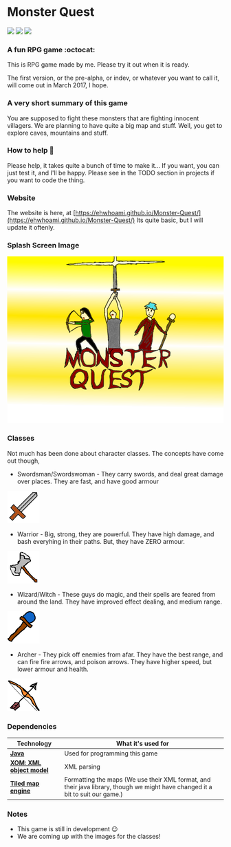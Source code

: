 Monster Quest 
===============
![](https://img.shields.io/badge/developement-in%20progress-green.svg)
![](https://img.shields.io/badge/version-INDEV-yellow.svg) 
![](https://img.shields.io/badge/dependencies-up%20to%20date-yellow.svg) 
### A fun RPG game :octocat:

This is RPG game made by me. Please try it out when it is ready.

The first version, or the pre-alpha, or indev, or whatever you want to call it, will come out in March 2017, I hope.

### A very short summary of this game

You are supposed to fight these monsters that are fighting innocent villagers. We are planning to have quite a big map and stuff. Well, you get to explore caves, mountains and stuff.

### How to help :wrench:
Please help, it takes quite a bunch of time to make it... If you want, you can just test it, and I'll be happy. Please see in the TODO section in projects if you want to code the thing.

### Website
The website is here, at [https://ehwhoami.github.io/Monster-Quest/](https://ehwhoami.github.io/Monster-Quest/) Its quite basic, but I will update it oftenly.

### Splash Screen Image
![Splash screen Image](https://raw.githubusercontent.com/EhWhoAmI/Monster-Quest/master/resources/images/start/SplashScreen.png)

### Classes

Not much has been done about character classes. The concepts have come out though,
 
 - Swordsman/Swordswoman - They carry swords, and deal great damage over places. They are fast, and have good armour 
 
 ![Sword Image](https://raw.githubusercontent.com/EhWhoAmI/Monster-Quest/master/resources/images/tutorial/SwordImage.png)
 - Warrior - Big, strong, they are powerful. They have high damage, and bash everyhing in their paths. But, they have ZERO armour. 
 
 ![Axe Image](https://raw.githubusercontent.com/EhWhoAmI/Monster-Quest/master/resources/images/tutorial/AxeImage.png)
 - Wizard/Witch - These guys do magic, and their spells are feared from around the land. They have improved effect dealing, and medium range. 
 
 ![Wand Image](https://raw.githubusercontent.com/EhWhoAmI/Monster-Quest/master/resources/images/tutorial/WandImage.png)
 - Archer - They pick off enemies from afar. They have the best range, and can fire fire arrows, and poison arrows. They have higher speed, but lower armour and health. 
 
 ![Bow Image](https://raw.githubusercontent.com/EhWhoAmI/Monster-Quest/master/resources/images/tutorial/BowImage.png)

### Dependencies
Technology               | What it's used for
-------------------------|--------------------------------
**[Java](https://java.com)**                 | Used for programming this game
**[XOM: XML object model](http://xom.nu)**| XML parsing
**[Tiled map engine](http://mapeditor.org)**| Formatting the maps (We use their XML format, and their java library, though we might have changed it a bit to suit our game.)

### Notes
  - This game is still in development :wink:
  - We are coming up with the images for the classes!
